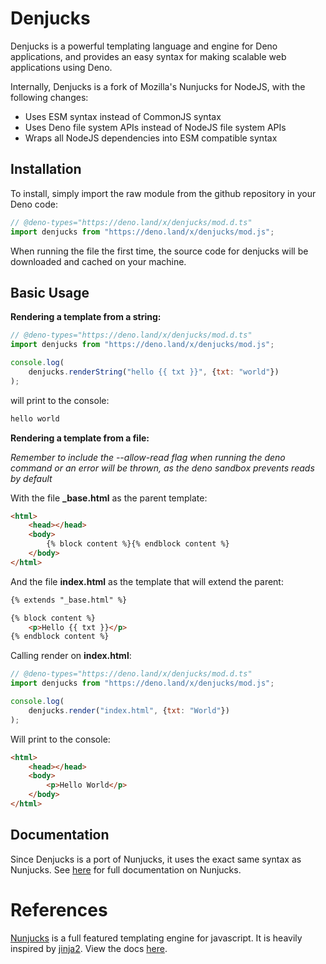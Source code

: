 # Denjucks

Denjucks is a powerful templating language and engine for Deno applications, and provides an easy syntax for making scalable web applications using Deno.

Internally, Denjucks is a fork of Mozilla's Nunjucks for NodeJS, with the following changes:

 * Uses ESM syntax instead of CommonJS syntax
 * Uses Deno file system APIs instead of NodeJS file system APIs
 * Wraps all NodeJS dependencies into ESM compatible syntax


## Installation

To install, simply import the raw module from the github repository in your Deno code:

```javascript
// @deno-types="https://deno.land/x/denjucks/mod.d.ts"
import denjucks from "https://deno.land/x/denjucks/mod.js";
```

When running the file the first time, the source code for denjucks will be downloaded and cached on your machine.


## Basic Usage

**Rendering a template from a string:**

```javascript
// @deno-types="https://deno.land/x/denjucks/mod.d.ts"
import denjucks from "https://deno.land/x/denjucks/mod.js";

console.log(
    denjucks.renderString("hello {{ txt }}", {txt: "world"})
);
```

will print to the console:

```javascript
hello world
```


**Rendering a template from a file:**

_Remember to include the --allow-read flag when running the deno command or an error will be thrown, as the deno sandbox prevents reads by default_

With the file **_base.html** as the parent template:

```html
<html>
    <head></head>
    <body>
        {% block content %}{% endblock content %}
    </body>
</html>
```

And the file **index.html** as the template that will extend the parent:

```html
{% extends "_base.html" %}

{% block content %}
    <p>Hello {{ txt }}</p>
{% endblock content %}
```

Calling render on **index.html**:

```javascript
// @deno-types="https://deno.land/x/denjucks/mod.d.ts"
import denjucks from "https://deno.land/x/denjucks/mod.js";

console.log(
    denjucks.render("index.html", {txt: "World"})
);
```

Will print to the console:

```html
<html>
    <head></head>
    <body>
        <p>Hello World</p>
    </body>
</html>
```


## Documentation

Since Denjucks is a port of Nunjucks, it uses the exact same syntax as Nunjucks. See [here](https://mozilla.github.io/nunjucks/) for full documentation on Nunjucks.


# References

[Nunjucks](https://mozilla.github.io/nunjucks/) is a full featured
templating engine for javascript. It is heavily inspired by
[jinja2](http://jinja.pocoo.org/). View the docs
[here](https://mozilla.github.io/nunjucks/).
